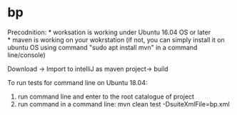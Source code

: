 # bp

Precodnition:
	* worksation is working under Ubuntu 16.04 OS or later	
	* maven is working on your wokrstation (if not, you can simply install it on ubuntu OS using command "sudo apt install mvn" in a command line/console)

Download -> Import to intelliJ as maven project-> build

To run tests for command line on Ubuntu 18.04:
 1. run command line and enter to the root catalogue of project
 2. run command in a command line: mvn clean test -DsuiteXmlFile=bp.xml
 

